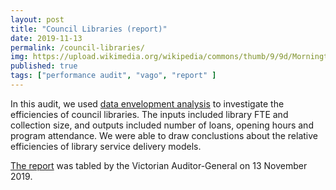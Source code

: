 ```yaml
---
layout: post
title: "Council Libraries (report)"
date: 2019-11-13
permalink: /council-libraries/
img: https://upload.wikimedia.org/wikipedia/commons/thumb/9/9d/Mornington_Library.jpg/640px-Mornington_Library.jpg
published: true
tags: ["performance audit", "vago", "report" ]
---
```


In this audit, we used [data envelopment analysis](https://en.wikipedia.org/wiki/Data_envelopment_analysis) to investigate the efficiencies of council libraries. The inputs included library FTE and collection size, and outputs included number of loans, opening hours and program attendance. We were able to draw conclustions about the relative efficiencies of library service delivery models.

[The report](https://www.audit.vic.gov.au/report/council-libraries) was tabled by the Victorian Auditor-General on 13 November 2019.
